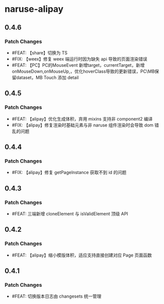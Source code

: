 # naruse-alipay

## 0.4.6

### Patch Changes

- #FEAT: 【share】切换为 TS
- #FIX:  【weex】修复 weex 端运行时因为缺失 api 导致的页面渲染错误
- #FEAT: 【PC】PC的MouseEvent 新增target，currentTarget，新增 onMouseDown,onMouseUp,，优化hoverClass导致的更新错误，PC\MB保留dataset，MB Touch 添加 detail

## 0.4.5

### Patch Changes

- #FEAT: 【alipay】优化生成体积，弃用 mixins 支持非 component2 编译
- #FIX: 【alipay】修复渲染时基础元素与非 naruse 组件渲染时会导致 dom 错乱的问题

## 0.4.4

### Patch Changes

- #FIX: 【alipay】修复 getPageInstance 获取不到 id 的问题

## 0.4.3

### Patch Changes

- #FEAT: 三端新增 cloneElement 与 isValidElement 顶级 API

## 0.4.2

### Patch Changes

- #FEAT: 【alipay】缩小模版体积，适应支持直接创建对应 Page 页面函数

## 0.4.1

### Patch Changes

- #FEAT: 切换版本日志由 changesets 统一管理
